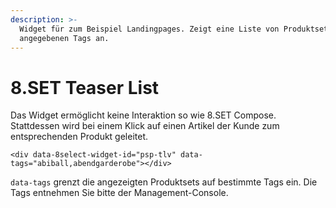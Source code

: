 ```yaml
---
description: >-
  Widget für zum Beispiel Landingpages. Zeigt eine Liste von Produktsets zu den
  angegebenen Tags an.
---
```


# 8.SET Teaser List

Das Widget ermöglicht keine Interaktion so wie 8.SET Compose. Stattdessen wird bei einem Klick auf einen Artikel der Kunde zum entsprechenden Produkt geleitet.

```markup
<div data-8select-widget-id="psp-tlv" data-tags="abiball,abendgarderobe"></div>
```

`data-tags` grenzt die angezeigten Produktsets auf bestimmte Tags ein. Die Tags entnehmen Sie bitte der Management-Console.

